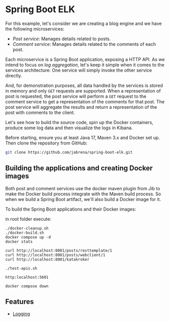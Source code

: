 # Spring Boot ELK

For this example, let's consider we are creating a blog engine and we have the following microservices:

- _Post service_: Manages details related to posts.
- _Comment service_: Manages details related to the comments of each post.

Each microservice is a Spring Boot application, exposing a HTTP API. As we intend to focus on _log aggregation_, let's keep it simple when it comes to the services architecture: One service will simply invoke the other service directly.

And, for demonstration purposes, all data handled by the services is stored in memory and only `GET` requests are supported. When a representation of post is requested, the post service will perform a `GET` request to the comment service to get a representation of the comments for that post. The post service will aggregate the results and return a representation of the post with comments to the client.

Let's see how to build the source code, spin up the Docker containers, produce some log data and then visualize the logs in Kibana.

Before starting, ensure you at least Java 17, Maven 3.x and Docker set up. Then clone the repository from GitHub:

```bash
git clone https://github.com/jabrena/spring-boot-elk.git
```

## Building the applications and creating Docker images

Both post and comment services use the docker maven plugin from Jib to make the Docker build process integrate with the Maven build process. So when we build a Spring Boot artifact, we'll also build a Docker image for it.

To build the Spring Boot applications and their Docker images:

in root folder execute: 

```
./docker-cleanup.sh
./docker-build.sh
docker compose up -d
docker stats

curl http://localhost:8001/posts/resttemplate/1
curl http://localhost:8001/posts/webclient/1
curl http://localhost:8001/katakroker

./test-apis.sh

http:localhost:5601

docker compose down
```

## Features

- [Logging](./LOGGING.md)
